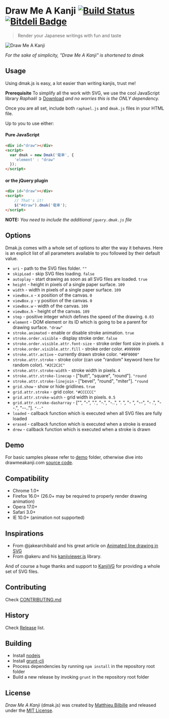 # Draw Me A Kanji [![Build Status](https://travis-ci.org/mbilbille/dmak.png?branch=master)](https://travis-ci.org/mbilbille/dmak) [![Bitdeli Badge](https://d2weczhvl823v0.cloudfront.net/mbilbille/dmak/trend.png)](https://bitdeli.com/free "Bitdeli Badge")

> Render your Japanese writings with fun and taste

![Draw Me A Kanji](https://raw.github.com/mbilbille/dmak/gh-pages/images/sample.png)

*For the sake of simplicity, "Draw Me A Kanji" is shortened to dmak*

## Usage
Using dmak.js is easy, a lot easier than writing kanjis, trust me!

**Prerequisite**
To simplify all the work with SVG, we use the cool JavaScript library *Raphaël* ➲ [Download](http://github.com/DmitryBaranovskiy/raphael/raw/master/raphael-min.js)
*and no worries this is the ONLY dependency.*

Once you are all set, include both `raphael.js` and `dmak.js` files in your HTML file.

Up to you to use either:

#### Pure JavaScript
```html
<div id="draw"></div>
<script>
  var dmak = new Dmak('電車', {
    'element' : "draw"
  });
</script>
```

#### or the jQuery plugin

```html
<div id="draw"></div>
<script>
    // That's it!
    $("#draw").dmak('電車');
</script>
```
**NOTE:** *You need to include the additional `jquery.dmak.js` file*

## Options
Dmak.js comes with a whole set of options to alter the way it behaves. Here is an explicit list of all parameters available to you followed by their default value.

* `uri` - path to the SVG files folder. `""`
* `skipLoad` - skip SVG files loading. `false`
* `autoplay` - start drawing as soon as all SVG files are loaded. `true`
* `height` - height in pixels of a single paper surface. `109`
* `width` - width in pixels of a single paper surface. `109`
* `viewBox.x` - x position of the canvas. `0`
* `viewBox.y` - y position of the canvas. `0`
* `viewBox.w` - width of the canvas. `109`
* `viewBox.h` - height of the canvas. `109`
* `step` - positive integer which defines the speed of the drawing. `0.03`
* `element` - DOM element or its ID which is going to be a parent for drawing surface. `"draw"`
* `stroke.animated` - enable or disable stroke animation. `true`
* `stroke.order.visible` - display stroke order. `false`
* `stroke.order.visible.attr.font-size` - stroke order font size in pixels. `8`
* `stroke.order.visible.attr.fill` - stroke order color. `#999999`
* `stroke.attr.active` - currently drawn stroke color. `"#BF0000"`
* `stroke.attr.stroke` - stroke color (can use "random" keyword here for random color). `"#2C2C2C"`
* `stroke.attr.stroke-width` - stroke width in pixels. `4`
* `stroke.attr.stroke-linecap` - ["butt", "square", "round"]. `"round`
* `stroke.attr.stroke-linejoin` - ["bevel", "round", "miter"]. `"round`
* `grid.show` - show or hide gridlines. `true`
* `grid.attr.stroke` - grid color. `"#CCCCCC"`
* `grid.attr.stroke-width` - grid width in pixels. `0.5`
* `grid.attr.stroke-dasharray` - ["", "-", ".", "-.", "-..", ". ", "- ", "--", "- .", "--.", "--.."]. `"--"`
* `loaded` - callback function which is executed when all SVG files are fully loaded
* `erased` - callback function which is executed when a stroke is erased
* `drew` - callback function which is executed when a stroke is drawn

## Demo
For basic samples please refer to [demo](https://github.com/mbilbille/dmak/tree/master/demo) folder, otherwise dive into drawmeakanji.com [source code](https://github.com/mbilbille/dmak/tree/gh-pages).

## Compatibility
- Chrome 1.0+
- Firefox 16.0+ (26.0+ may be required to properly render drawing animation)
- Opera 17.0+
- Safari 3.0+
- IE 10.0+ (animation not supported)

## Inspirations

- From @jakearchibald and his great article on [Animated line drawing in SVG](http://jakearchibald.com/2013/animated-line-drawing-svg/)
- From @akeru and his [kanjiviewer.js](https://github.com/KanjiVG/kanjivg.github.com/blob/master/js/kanjiviewer.js) library.

And of course a huge thanks and support to [KanjiVG](http://kanjivg.tagaini.net) for providing a whole set of SVG files.

## Contributing

Check [CONTRIBUTING.md](https://github.com/mbilbille/dmak/tree/master/CONTRIBUTING.md)

## History

Check [Release](https://github.com/mbilbille/dmak/releases) list.

## Building

- Install [nodejs](http://nodejs.org/)
- Install [grunt-cli](http://gruntjs.com/getting-started)
- Process dependencies by running `npm install` in the repository root folder
- Build a new release by invoking `grunt` in the repository root folder

## License

*Draw Me A Kanji* (dmak.js) was created by [Matthieu Bilbille](http://github.com/mbilbille) and released under the [MIT License](http://github.com/mbilbille/dmak/blob/master/LICENSE).

